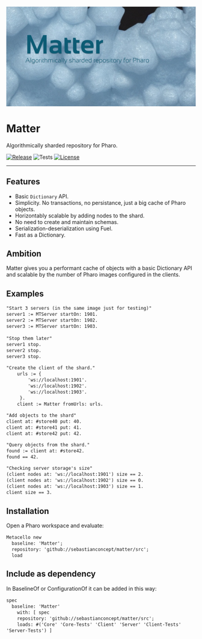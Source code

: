 ![Matter](./header.png)
# Matter

Algorithmically sharded repository for Pharo.

[![Release](https://img.shields.io/github/v/tag/sebastianconcept/matter?label=release)](https://github.com/sebastianconcept/matter/releases)
![Tests](https://img.shields.io/badge/tests-9-green)
[![License](https://img.shields.io/badge/license-MIT-green)](./LICENSE.txt)

---

## Features

- Basic `Dictionary` API.
- Simplicity. No transactions, no persistance, just a big cache of Pharo objects.
- Horizontably scalable by adding nodes to the shard.
- No need to create and maintain schemas.
- Serialization-deserialization using Fuel.
- Fast as a Dictionary.

## Ambition

Matter gives you a performant cache of objects with a basic Dictionary API and scalable by the number of Pharo images configured in the clients. 

## Examples

```Smalltalk
"Start 3 servers (in the same image just for testing)"
server1 := MTServer startOn: 1901.
server2 := MTServer startOn: 1902.
server3 := MTServer startOn: 1903.

"Stop them later"
server1 stop.
server2 stop.
server3 stop.
```

```Smalltalk
"Create the client of the shard."
	urls := { 
		'ws://localhost:1901'.
		'ws://localhost:1902'.
		'ws://localhost:1903'.
	 }.
	client := Matter fromUrls: urls.
```

```Smalltalk
"Add objects to the shard"
client at: #store40 put: 40.
client at: #store41 put: 41.
client at: #store42 put: 42.
```

```Smalltalk
"Query objects from the shard."
found := client at: #store42.
found == 42.
```

```Smalltalk
"Checking server storage's size"
(client nodes at: 'ws://localhost:1901') size == 2.
(client nodes at: 'ws://localhost:1902') size == 0.
(client nodes at: 'ws://localhost:1903') size == 1.
client size == 3.
```

## Installation

Open a Pharo workspace and evaluate:

```smalltalk
Metacello new
  baseline: 'Matter';
  repository: 'github://sebastianconcept/matter/src';
  load
```

## Include as dependency

In BaselineOf or ConfigurationOf it can be added in this way:

```smalltalk
spec
  baseline: 'Matter'
    with: [ spec
    repository: 'github://sebastianconcept/matter/src';
    loads: #('Core' 'Core-Tests' 'Client' 'Server' 'Client-Tests' 'Server-Tests') ]
```

